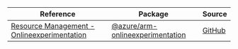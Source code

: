 | Reference | Package | Source |
|---|---|---|
|[Resource Management - Onlineexperimentation](arm-onlineexperimentation-readme.md)|[@azure/arm-onlineexperimentation](https://www.npmjs.com/package/@azure/arm-onlineexperimentation)|[GitHub](https://github.com/Azure/azure-sdk-for-js/blob/main/sdk/onlineexperimentation/arm-onlineexperimentation)|
